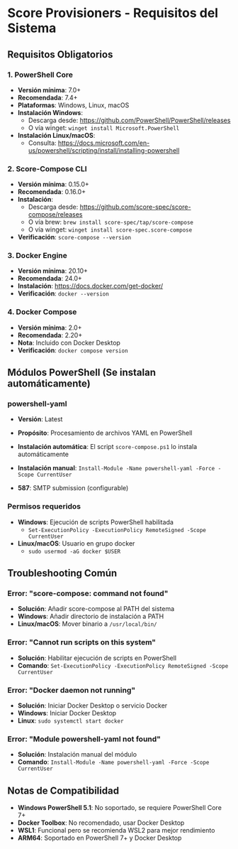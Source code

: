 # Score Provisioners - Requisitos del Sistema

## Requisitos Obligatorios

### 1. PowerShell Core
- **Versión mínima**: 7.0+
- **Recomendada**: 7.4+
- **Plataformas**: Windows, Linux, macOS
- **Instalación Windows**: 
  - Descarga desde: https://github.com/PowerShell/PowerShell/releases
  - O vía winget: `winget install Microsoft.PowerShell`
- **Instalación Linux/macOS**: 
  - Consulta: https://docs.microsoft.com/en-us/powershell/scripting/install/installing-powershell

### 2. Score-Compose CLI
- **Versión mínima**: 0.15.0+
- **Recomendada**: 0.16.0+
- **Instalación**:
  - Descarga desde: https://github.com/score-spec/score-compose/releases
  - O vía brew: `brew install score-spec/tap/score-compose`
  - O vía winget: `winget install score-spec.score-compose`
- **Verificación**: `score-compose --version`

### 3. Docker Engine
- **Versión mínima**: 20.10+
- **Recomendada**: 24.0+
- **Instalación**: https://docs.docker.com/get-docker/
- **Verificación**: `docker --version`

### 4. Docker Compose
- **Versión mínima**: 2.0+
- **Recomendada**: 2.20+
- **Nota**: Incluido con Docker Desktop
- **Verificación**: `docker compose version`

## Módulos PowerShell (Se instalan automáticamente)

### powershell-yaml
- **Versión**: Latest
- **Propósito**: Procesamiento de archivos YAML en PowerShell
- **Instalación automática**: El script `score-compose.ps1` lo instala automáticamente
- **Instalación manual**: `Install-Module -Name powershell-yaml -Force -Scope CurrentUser`

- **587**: SMTP submission (configurable)


### Permisos requeridos
- **Windows**: Ejecución de scripts PowerShell habilitada
  - `Set-ExecutionPolicy -ExecutionPolicy RemoteSigned -Scope CurrentUser`
- **Linux/macOS**: Usuario en grupo docker
  - `sudo usermod -aG docker $USER`

## Troubleshooting Común

### Error: "score-compose: command not found"
- **Solución**: Añadir score-compose al PATH del sistema
- **Windows**: Añadir directorio de instalación a PATH
- **Linux/macOS**: Mover binario a `/usr/local/bin/`

### Error: "Cannot run scripts on this system"
- **Solución**: Habilitar ejecución de scripts en PowerShell
- **Comando**: `Set-ExecutionPolicy -ExecutionPolicy RemoteSigned -Scope CurrentUser`

### Error: "Docker daemon not running"
- **Solución**: Iniciar Docker Desktop o servicio Docker
- **Windows**: Iniciar Docker Desktop
- **Linux**: `sudo systemctl start docker`

### Error: "Module powershell-yaml not found"
- **Solución**: Instalación manual del módulo
- **Comando**: `Install-Module -Name powershell-yaml -Force -Scope CurrentUser`

## Notas de Compatibilidad

- **Windows PowerShell 5.1**: No soportado, se requiere PowerShell Core 7+
- **Docker Toolbox**: No recomendado, usar Docker Desktop
- **WSL1**: Funcional pero se recomienda WSL2 para mejor rendimiento
- **ARM64**: Soportado en PowerShell 7+ y Docker Desktop
